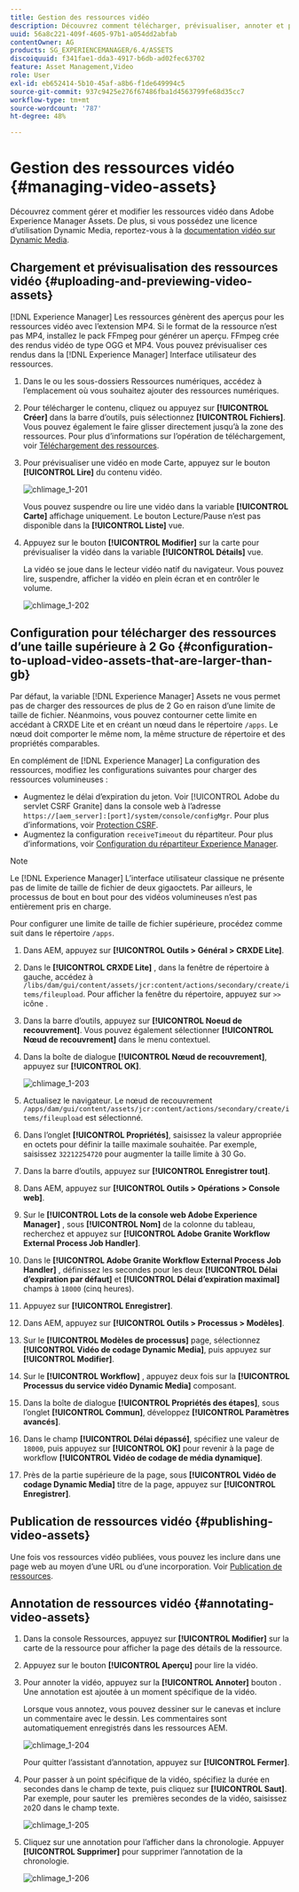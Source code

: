 ```yaml
---
title: Gestion des ressources vidéo
description: Découvrez comment télécharger, prévisualiser, annoter et publier les ressources vidéo.
uuid: 56a8c221-409f-4605-97b1-a054dd2abfab
contentOwner: AG
products: SG_EXPERIENCEMANAGER/6.4/ASSETS
discoiquuid: f341fae1-dda3-4917-b6db-ad02fec63702
feature: Asset Management,Video
role: User
exl-id: eb652414-5b10-45af-a8b6-f1de649994c5
source-git-commit: 937c9425e276f67486fba1d4563799fe68d35cc7
workflow-type: tm+mt
source-wordcount: '787'
ht-degree: 48%

---
```


# Gestion des ressources vidéo  {#managing-video-assets}

Découvrez comment gérer et modifier les ressources vidéo dans Adobe Experience Manager Assets. De plus, si vous possédez une licence d’utilisation Dynamic Media, reportez-vous à la [documentation vidéo sur Dynamic Media](video.md).

## Chargement et prévisualisation des ressources vidéo {#uploading-and-previewing-video-assets}

[!DNL Experience Manager] Les ressources génèrent des aperçus pour les ressources vidéo avec l’extension MP4. Si le format de la ressource n’est pas MP4, installez le pack FFmpeg pour générer un aperçu. FFmpeg crée des rendus vidéo de type OGG et MP4. Vous pouvez prévisualiser ces rendus dans la [!DNL Experience Manager] Interface utilisateur des ressources.

1. Dans le ou les sous-dossiers Ressources numériques, accédez à l’emplacement où vous souhaitez ajouter des ressources numériques.
1. Pour télécharger le contenu, cliquez ou appuyez sur **[!UICONTROL Créer]** dans la barre d’outils, puis sélectionnez **[!UICONTROL Fichiers]**. Vous pouvez également le faire glisser directement jusqu’à la zone des ressources. Pour plus d’informations sur l’opération de téléchargement, voir [Téléchargement des ressources](managing-assets-touch-ui.md#uploading-assets).
1. Pour prévisualiser une vidéo en mode Carte, appuyez sur le bouton **[!UICONTROL Lire]** du contenu vidéo.

   ![chlimage_1-201](assets/chlimage_1-201.png)

   Vous pouvez suspendre ou lire une vidéo dans la variable **[!UICONTROL Carte]** affichage uniquement. Le bouton Lecture/Pause n’est pas disponible dans la **[!UICONTROL Liste]** vue.

1. Appuyez sur le bouton **[!UICONTROL Modifier]** sur la carte pour prévisualiser la vidéo dans la variable **[!UICONTROL Détails]** vue.

   La vidéo se joue dans le lecteur vidéo natif du navigateur. Vous pouvez lire, suspendre, afficher la vidéo en plein écran et en contrôler le volume.

   ![chlimage_1-202](assets/chlimage_1-202.png)

## Configuration pour télécharger des ressources d’une taille supérieure à 2 Go {#configuration-to-upload-video-assets-that-are-larger-than-gb}

Par défaut, la variable [!DNL Experience Manager] Assets ne vous permet pas de charger des ressources de plus de 2 Go en raison d’une limite de taille de fichier. Néanmoins, vous pouvez contourner cette limite en accédant à CRXDE Lite et en créant un nœud dans le répertoire `/apps`. Le nœud doit comporter le même nom, la même structure de répertoire et des propriétés comparables.

En complément de [!DNL Experience Manager] La configuration des ressources, modifiez les configurations suivantes pour charger des ressources volumineuses :

* Augmentez le délai d’expiration du jeton. Voir [!UICONTROL Adobe du servlet CSRF Granite] dans la console web à l’adresse `https://[aem_server]:[port]/system/console/configMgr`. Pour plus d’informations, voir [Protection CSRF](/help/sites-developing/csrf-protection.md).
* Augmentez la configuration `receiveTimeout` du répartiteur. Pour plus d’informations, voir [Configuration du répartiteur Experience Manager](https://experienceleague.adobe.com/docs/experience-manager-dispatcher/using/configuring/dispatcher-configuration.html#renders-options).

>[!NOTE]
>
>Le [!DNL Experience Manager] L’interface utilisateur classique ne présente pas de limite de taille de fichier de deux gigaoctets. Par ailleurs, le processus de bout en bout pour des vidéos volumineuses n’est pas entièrement pris en charge.

Pour configurer une limite de taille de fichier supérieure, procédez comme suit dans le répertoire `/apps`.

1. Dans AEM, appuyez sur **[!UICONTROL Outils > Général > CRXDE Lite]**.
1. Dans le **[!UICONTROL CRXDE Lite]** , dans la fenêtre de répertoire à gauche, accédez à `/libs/dam/gui/content/assets/jcr:content/actions/secondary/create/items/fileupload`. Pour afficher la fenêtre du répertoire, appuyez sur `>>` icône .
1. Dans la barre d’outils, appuyez sur **[!UICONTROL Noeud de recouvrement]**. Vous pouvez également sélectionner **[!UICONTROL Nœud de recouvrement]** dans le menu contextuel.
1. Dans la boîte de dialogue **[!UICONTROL Nœud de recouvrement]**, appuyez sur **[!UICONTROL OK]**.

   ![chlimage_1-203](assets/chlimage_1-203.png)

1. Actualisez le navigateur. Le nœud de recouvrement `/apps/dam/gui/content/assets/jcr:content/actions/secondary/create/items/fileupload` est sélectionné.
1. Dans l’onglet **[!UICONTROL Propriétés]**, saisissez la valeur appropriée en octets pour définir la taille maximale souhaitée. Par exemple, saisissez `32212254720` pour augmenter la taille limite à 30 Go.

1. Dans la barre d’outils, appuyez sur **[!UICONTROL Enregistrer tout]**.
1. Dans AEM, appuyez sur **[!UICONTROL Outils > Opérations > Console web]**.
1. Sur le **[!UICONTROL Lots de la console web Adobe Experience Manager]** , sous **[!UICONTROL Nom]** de la colonne du tableau, recherchez et appuyez sur **[!UICONTROL Adobe Granite Workflow External Process Job Handler]**.
1. Dans le **[!UICONTROL Adobe Granite Workflow External Process Job Handler]** , définissez les secondes pour les deux **[!UICONTROL Délai d’expiration par défaut]** et **[!UICONTROL Délai d’expiration maximal]** champs à `18000` (cinq heures).
1. Appuyez sur **[!UICONTROL Enregistrer]**.
1. Dans AEM, appuyez sur **[!UICONTROL Outils > Processus > Modèles]**.
1. Sur le **[!UICONTROL Modèles de processus]** page, sélectionnez **[!UICONTROL Vidéo de codage Dynamic Media]**, puis appuyez sur **[!UICONTROL Modifier]**.
1. Sur le **[!UICONTROL Workflow]** , appuyez deux fois sur la **[!UICONTROL Processus du service vidéo Dynamic Media]** composant.
1. Dans la boîte de dialogue **[!UICONTROL Propriétés des étapes]**, sous l’onglet **[!UICONTROL Commun]**, développez **[!UICONTROL Paramètres avancés]**.
1. Dans le champ **[!UICONTROL Délai dépassé]**, spécifiez une valeur de `18000`, puis appuyez sur **[!UICONTROL OK]** pour revenir à la page de workflow **[!UICONTROL Vidéo de codage de média dynamique]**.
1. Près de la partie supérieure de la page, sous **[!UICONTROL Vidéo de codage Dynamic Media]** titre de la page, appuyez sur **[!UICONTROL Enregistrer]**.

## Publication de ressources vidéo {#publishing-video-assets}

Une fois vos ressources vidéo publiées, vous pouvez les inclure dans une page web au moyen d’une URL ou d’une incorporation. Voir [Publication de ressources](publishing-dynamicmedia-assets.md).

## Annotation de ressources vidéo {#annotating-video-assets}

1. Dans la console Ressources, appuyez sur **[!UICONTROL Modifier]** sur la carte de la ressource pour afficher la page des détails de la ressource.
1. Appuyez sur le bouton **[!UICONTROL Aperçu]** pour lire la vidéo.
1. Pour annoter la vidéo, appuyez sur la **[!UICONTROL Annoter]** bouton . Une annotation est ajoutée à un moment spécifique de la vidéo.

   Lorsque vous annotez, vous pouvez dessiner sur le canevas et inclure un commentaire avec le dessin. Les commentaires sont automatiquement enregistrés dans les ressources AEM.

   ![chlimage_1-204](assets/chlimage_1-204.png)

   Pour quitter l’assistant d’annotation, appuyez sur **[!UICONTROL Fermer]**.

1. Pour passer à un point spécifique de la vidéo, spécifiez la durée en secondes dans le champ de texte, puis cliquez sur **[!UICONTROL Saut]**. Par exemple, pour sauter les  premières secondes de la vidéo, saisissez `20`20 dans le champ texte.

   ![chlimage_1-205](assets/chlimage_1-205.png)

1. Cliquez sur une annotation pour l’afficher dans la chronologie. Appuyer **[!UICONTROL Supprimer]** pour supprimer l’annotation de la chronologie.

   ![chlimage_1-206](assets/chlimage_1-206.png)
